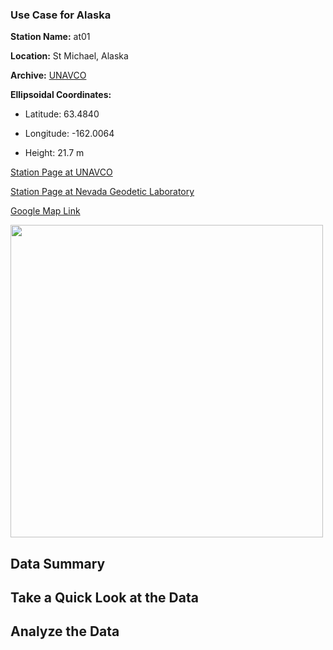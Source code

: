### Use Case for Alaska
  
**Station Name:**  at01

**Location:**  St Michael, Alaska

**Archive:**  [UNAVCO](http://www.unavco.org)

**Ellipsoidal Coordinates:**

- Latitude:  63.4840

- Longitude: -162.0064

- Height:       21.7 m

[Station Page at UNAVCO](https://www.unavco.org/instrumentation/networks/status/nota/overview/AT01)

[Station Page at Nevada Geodetic Laboratory](http://geodesy.unr.edu/NGLStationPages/stations/AT01.sta)

[Google Map Link](https://goo.gl/maps/uWyoNFf4DRjYLmfUA)

<img src="https://www.unavco.org/data/gps-gnss/lib/images/station_images/AT01.jpg" width="500">

## Data Summary

## Take a Quick Look at the Data



## Analyze the Data

